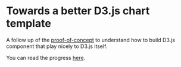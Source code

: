# Towards a better D3.js chart template

A follow up of the [proof-of-concept](http://fabiofranchino.com/blog/going-towards-reusable-d3js-charts/) to understand how to build D3.js component that play nicely to D3.js itself.

You can read the progress [here](http://fabiofranchino.com/blog/towards-a-better-chart-template/).